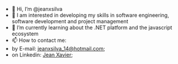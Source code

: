 - 👋 Hi, I’m @jeanxsilva
- 👀 I am interested in developing my skills in software engineering, software development and project management
- 🌱 I’m currently learning about the .NET platform and the javascript ecosystem
- 📫 How to contact me:
-    by E-mail: jeanxsilva_14@hotmail.com;
-    on Linkedin: [Jean Xavier](https://www.linkedin.com/in/jeanxavier-cwb/);
